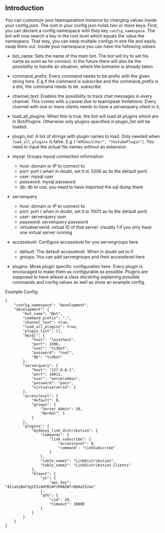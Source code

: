 ## Introduction

You can customize your teamspeakbot instance by changing values inside your config.json.
The root in your config.json holds two or more keys. First, you can declare a
config namespace with they key `config_namespace`. The bot will now search
a key in the root level which equals the value the namespace. That way, you can keep
multiple configs in one file and easily swap them out. Inside your namespace you can have the following values:


- bot_name: Sets the name of the main bot. The bot will try to set his name as soon as he connect.
in the future there will also be the possibility to handle an situation, where the botname is already taken

- command_prefix: Every command needs to be prefix with the given string here. E.g if the command is
subscribe and the command_prefix is a dot, the command needs to be .subscribe

- channel_text: Enables the possibility to track chat messages in every channel. This comes with a caveat
due to teamspeak limitations: Every channel with one or more clients needs to have a serverquery client in it,

- load_all_plugins: When this is true, the bot will load all plugins which are in Bot/Plugins.
Otherwise only plugins specified in plugin_list will be loaded.

- plugin_list: A list of strings with plugin names to load. Only needed when `load_all_plugins` is false.
E.g `["AFKSwitcher", "YoutubePlugin"]`. You need to input the actual file names without an extension.

- mysql: Groups mysql connection information
    - host: domain or IP to connect to
    - port: port ( when in doubt, set it to 3306 as its the default port)
    - user: mysql user
    - password: mysql password
    - db: db to use, you need to have imported the sql dump there
- serverquery
    - host: domain or IP to connect to
    - port: port ( when in doubt, set it to 10011 as its the default port)
    - user: serverquery user
    - password: serverquery password
    - virtualserverid: virtual ID of that server. Usually 1 if you only have one virtual server running
- accesslevel: Configure accesslevel for you servergroups here
    - default: The default accesslevel. When in doubt set to 0
    - groups: You can add servergroups and their accesslevel here
- plugins: Move plugin specific configuration here. Every plugin is encouraged
to make them as configurable as possible. Plugins are supposed to have atleast
a class docstring explaining possible commands and config values as well as
show an example config.

Example Config:

```
{
    "config_namespace": "development",
    "development": {
        "bot_name": "Bot",
        "command_prefix": ".",
        "channel_text": true,
        "load_all_plugins": true,
        "plugin_list": [],
        "mysql": {
            "host": "localhost",
            "port": 3306,
            "user": "ts3bot",
            "password": "root",
            "db": "ts3bot"
        },
        "serverquery": {
            "host": "127.0.0.1",
            "port": 10011,
            "user": "serveradmin",
            "password": "pass",
            "virtualserverid": 1
        },
        "accesslevel": {
            "default": 0,
            "groups": {
                "Server Admin": 10,
                "Normal": 1
            }
        },
        "plugins": {
            "mydayyy_link_distribution": {
                "commands": {
                    "link_subscribe": {
                        "accesslevel": 0,
                        "command": "linkSubscribe"
                    }
                },
                "table_name1": "LinkDistribution",
                "table_name2": "LinkDistribution_Clients"
            },
            "kleest": {
                "yt": {
                    "api_key": "AIzaSyBoF3gSI5z4HYBiWYtKRB2WTrQ0AaI5Jao"
                },
                "afk": {
                    "cid": 29,
                    "timeout": 10000
                }
            }
        }
    }
}
```